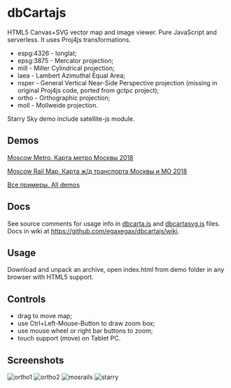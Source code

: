 dbCartajs
===========

HTML5 Canvas+SVG vector map and image viewer. Pure JavaScript and serverless.
It uses Proj4js transformations.

 * espg:4326 - longlat;
 * epsg:3875 - Mercator projection;
 * mill - Miller Cylindrical projection;
 * laea - Lambert Azimuthal Equal Area;
 * nsper - General Vertical Near-Side Perspective projection (missing in original Proj4js code, ported from gctpc project);
 * ortho - Orthographic projection;
 * moll - Mollweide projection.

Starry Sky demo include satellite-js module.<br>

## Demos

[Moscow Metro. Карта метро Москвы 2018](http://egaxegax.github.io/dbcartajs/demos/svg/mosmetro.html)

[Moscow Rail Map. Карта ж/д транспорта Москвы и МО 2018](http://egaxegax.github.io/dbcartajs/demos/svg/mosrails.html)

[Все примеры. All demos](http://egaxegax.github.io/dbcartajs/demos/index.html)

## Docs

See source comments for usage info in [dbcarta.js](https://github.com/egaxegax/dbcartajs/blob/master/dbcarta.js) and [dbcartasvg.js](https://github.com/egaxegax/dbcartajs/blob/master/dbcartasvg.js) files.<br>
Docs in wiki at https://github.com/egaxegax/dbcartajs/wiki.

## Usage

Download and unpack an archive, open index.html from demo folder in any browser with HTML5 support.

## Controls

 * drag to move map;
 * use Ctrl+Left-Mouse-Button to draw zoom box;
 * use mouse wheel or right bar buttons to zoom;
 * touch support (move) on Tablet PC.

##  Screenshots

![ortho1](https://raw.githubusercontent.com/egaxegax/FotoSite/master/dbcartajs/ortho1.gif)
![ortho2](https://raw.githubusercontent.com/egaxegax/FotoSite/master/dbcartajs/ortho2.gif)
![mosrails](https://raw.githubusercontent.com/egaxegax/FotoSite/master/dbcartajs/mosrails.jpg)
![starry](https://raw.githubusercontent.com/egaxegax/FotoSite/master/dbcartajs/starry.jpg)

